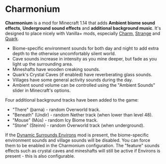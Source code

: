 # Charmonium

**Charmonium** is a mod for Minecraft 1.14 that adds **Ambient biome sound effects**, **Underground sound effects** and **additional background music**.  It's designed to place nicely with Vanilla+ mods, especially [Charm](https://www.curseforge.com/minecraft/mc-mods/charm), [Strange](https://www.curseforge.com/minecraft/mc-mods/strange) and [Quark](https://www.curseforge.com/minecraft/mc-mods/quark).

* Biome-specific environment sounds for both day and night to add extra depth to the otherwise uncomfortably silent world.
* Cave sounds increase in intensity as you mine deeper, but fade as you light up the surrounding area.
* Mineshafts have wooden creaking sounds.
* Quark's Crystal Caves (if enabled) have reverberating glass sounds.
* Villages have some general activity sounds during the day.
* Ambient sound volume can be controlled using the "Ambient Sounds" slider in Minecraft's options.

Four additional background tracks have been added to the game:

* "There" (þarna) - random Overworld track.
* "Beneath" (Undir) - random Nether track (when lower than level 48).
* "Mouse" (Mús) - random Icy Biome track.
* "Stone" (Steinn) - random Overworld track (when underground).

If the [Dynamic Surrounds Environs](https://www.curseforge.com/minecraft/mc-mods/dynamic-surroundings-environs) mod is present, the biome-specific environment sounds and village sounds will be disabled. You can force them to be enabled in the Charmonium configuration.  The "feature" sounds effects such as crystal caves and mineshafts will still be active if Environs is present - this is also configurable.